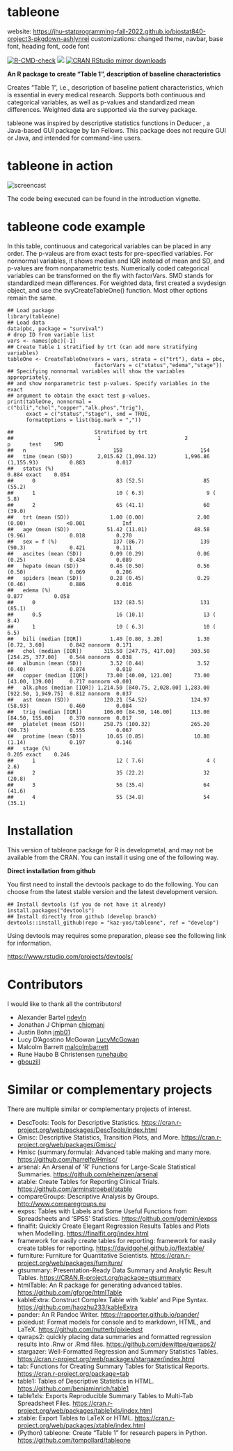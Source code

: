 tableone
========

website: https://jhu-statprogramming-fall-2022.github.io/biostat840-project3-pkgdown-ashlynrei
customizations: changed theme, navbar, base font, heading font, code font

[![R-CMD-check](https://github.com/kaz-yos/tableone/workflows/R-CMD-check/badge.svg)](https://github.com/kaz-yos/tableone/actions)
[![](https://www.r-pkg.org/badges/version/tableone)](https://www.r-pkg.org/pkg/tableone)
[![CRAN RStudio mirror
downloads](https://cranlogs.r-pkg.org/badges/tableone)](https://www.r-pkg.org/pkg/tableone)

**An R package to create “Table 1”, description of baseline
characteristics**

Creates “Table 1”, i.e., description of baseline patient
characteristics, which is essential in every medical research. Supports
both continuous and categorical variables, as well as p-values and
standardized mean differences. Weighted data are supported via the
survey package.

tableone was inspired by descriptive statistics functions in Deducer , a
Java-based GUI package by Ian Fellows. This package does not require GUI
or Java, and intended for command-line users.

tableone in action
==================

![screencast](man/figures/tableone.gif "screencast")

The code being executed can be found in the introduction vignette.

tableone code example
=====================

In this table, continuous and categorical variables can be placed in any
order. The p-valeus are from exact tests for pre-specified variables.
For nonnormal variables, it shows median and IQR instead of mean and SD,
and p-values are from nonparametric tests. Numerically coded categorical
variables can be transformed on the fly with factorVars. SMD stands for
standardized mean differences. For weighted data, first created a
svydesign object, and use the svyCreateTableOne() function. Most other
options remain the same.

    ## Load package
    library(tableone)
    ## Load data
    data(pbc, package = "survival")
    # drop ID from variable list
    vars <- names(pbc)[-1]
    ## Create Table 1 stratified by trt (can add more stratifying variables)
    tableOne <- CreateTableOne(vars = vars, strata = c("trt"), data = pbc,
                                factorVars = c("status","edema","stage"))
    ## Specifying nonnormal variables will show the variables appropriately,
    ## and show nonparametric test p-values. Specify variables in the exact
    ## argument to obtain the exact test p-values.
    print(tableOne, nonnormal = c("bili","chol","copper","alk.phos","trig"),
          exact = c("status","stage"), smd = TRUE,
          formatOptions = list(big.mark = ","))

    ##                          Stratified by trt
    ##                           1                           2                           p      test    SMD   
    ##   n                            158                         154                                         
    ##   time (mean (SD))        2,015.62 (1,094.12)         1,996.86 (1,155.93)          0.883          0.017
    ##   status (%)                                                                       0.884 exact    0.054
    ##      0                          83 (52.5)                   85 (55.2)                                  
    ##      1                          10 ( 6.3)                    9 ( 5.8)                                  
    ##      2                          65 (41.1)                   60 (39.0)                                  
    ##   trt (mean (SD))             1.00 (0.00)                 2.00 (0.00)             <0.001            Inf
    ##   age (mean (SD))            51.42 (11.01)               48.58 (9.96)              0.018          0.270
    ##   sex = f (%)                  137 (86.7)                  139 (90.3)              0.421          0.111
    ##   ascites (mean (SD))         0.09 (0.29)                 0.06 (0.25)              0.434          0.089
    ##   hepato (mean (SD))          0.46 (0.50)                 0.56 (0.50)              0.069          0.206
    ##   spiders (mean (SD))         0.28 (0.45)                 0.29 (0.46)              0.886          0.016
    ##   edema (%)                                                                        0.877          0.058
    ##      0                         132 (83.5)                  131 (85.1)                                  
    ##      0.5                        16 (10.1)                   13 ( 8.4)                                  
    ##      1                          10 ( 6.3)                   10 ( 6.5)                                  
    ##   bili (median [IQR])         1.40 [0.80, 3.20]           1.30 [0.72, 3.60]        0.842 nonnorm  0.171
    ##   chol (median [IQR])       315.50 [247.75, 417.00]     303.50 [254.25, 377.00]    0.544 nonnorm  0.038
    ##   albumin (mean (SD))         3.52 (0.44)                 3.52 (0.40)              0.874          0.018
    ##   copper (median [IQR])      73.00 [40.00, 121.00]       73.00 [43.00, 139.00]     0.717 nonnorm <0.001
    ##   alk.phos (median [IQR]) 1,214.50 [840.75, 2,028.00] 1,283.00 [922.50, 1,949.75]  0.812 nonnorm  0.037
    ##   ast (mean (SD))           120.21 (54.52)              124.97 (58.93)             0.460          0.084
    ##   trig (median [IQR])       106.00 [84.50, 146.00]      113.00 [84.50, 155.00]     0.370 nonnorm  0.017
    ##   platelet (mean (SD))      258.75 (100.32)             265.20 (90.73)             0.555          0.067
    ##   protime (mean (SD))        10.65 (0.85)                10.80 (1.14)              0.197          0.146
    ##   stage (%)                                                                        0.205 exact    0.246
    ##      1                          12 ( 7.6)                    4 ( 2.6)                                  
    ##      2                          35 (22.2)                   32 (20.8)                                  
    ##      3                          56 (35.4)                   64 (41.6)                                  
    ##      4                          55 (34.8)                   54 (35.1)

Installation
============

This version of tableone package for R is developmetal, and may not be
available from the CRAN. You can install it using one of the following
way.

**Direct installation from github**

You first need to install the devtools package to do the following. You
can choose from the latest stable version and the latest development
version.

    ## Install devtools (if you do not have it already)
    install.packages("devtools")
    ## Install directly from github (develop branch)
    devtools::install_github(repo = "kaz-yos/tableone", ref = "develop")

Using devtools may requires some preparation, please see the following
link for information.

<https://www.rstudio.com/projects/devtools/>

Contributors
============

I would like to thank all the contributors!

-   Alexander Bartel [ndevln](https://github.com/ndevln)
-   Jonathan J Chipman [chipmanj](https://github.com/chipmanj)
-   Justin Bohn [jmb01](https://github.com/jmb01)
-   Lucy D’Agostino McGowan
    [LucyMcGowan](https://github.com/LucyMcGowan)
-   Malcolm Barrett [malcolmbarrett](https://github.com/malcolmbarrett)
-   Rune Haubo B Christensen [runehaubo](https://github.com/runehaubo)
-   [gbouzill](https://github.com/gbouzill)

Similar or complementary projects
=================================

There are multiple similar or complementary projects of interest.

-   DescTools: Tools for Descriptive Statistics.
    <https://cran.r-project.org/web/packages/DescTools/index.html>
-   Gmisc: Descriptive Statistics, Transition Plots, and More.
    <https://cran.r-project.org/web/packages/Gmisc/>
-   Hmisc (summary.formula): Advanced table making and many more.
    <https://github.com/harrelfe/Hmisc/>
-   arsenal: An Arsenal of ‘R’ Functions for Large-Scale Statistical
    Summaries. <https://github.com/eheinzen/arsenal>
-   atable: Create Tables for Reporting Clinical Trials.
    <https://github.com/arminstroebel/atable>
-   compareGroups: Descriptive Analysis by Groups.
    <http://www.comparegroups.eu>
-   expss: Tables with Labels and Some Useful Functions from
    Spreadsheets and ‘SPSS’ Statistics.
    <https://github.com/gdemin/expss>
-   finalfit: Quickly Create Elegant Regression Results Tables and Plots
    when Modelling. <https://finalfit.org/index.html>
-   framework for easily create tables for reporting: framework for
    easily create tables for reporting.
    <https://davidgohel.github.io/flextable/>
-   furniture: Furniture for Quantitative Scientists.
    <https://cran.r-project.org/web/packages/furniture/>
-   gtsummary: Presentation-Ready Data Summary and Analytic Result
    Tables. <https://CRAN.R-project.org/package=gtsummary>
-   htmlTable: An R package for generating advanced tables.
    <https://github.com/gforge/htmlTable>
-   kableExtra: Construct Complex Table with ‘kable’ and Pipe Syntax.
    <https://github.com/haozhu233/kableExtra>
-   pander: An R Pandoc Writer. <https://rapporter.github.io/pander/>
-   pixiedust: Format models for console and to markdown, HTML, and
    LaTeX. <https://github.com/nutterb/pixiedust>
-   qwraps2: quickly placing data summaries and formatted regression
    results into .Rnw or .Rmd files.
    <https://github.com/dewittpe/qwraps2/>
-   stargazer: Well-Formatted Regression and Summary Statistics Tables.
    <https://cran.r-project.org/web/packages/stargazer/index.html>
-   tab: Functions for Creating Summary Tables for Statistical Reports.
    <https://cran.r-project.org/package=tab>
-   table1: Tables of Descriptive Statistics in HTML.
    <https://github.com/benjaminrich/table1>
-   table1xls: Exports Reproducible Summary Tables to Multi-Tab
    Spreadsheet Files.
    <https://cran.r-project.org/web/packages/table1xls/index.html>
-   xtable: Export Tables to LaTeX or HTML.
    <https://cran.r-project.org/web/packages/xtable/index.html>
-   (Python) tableone: Create “Table 1” for research papers in Python.
    <https://github.com/tompollard/tableone>
